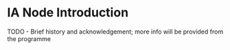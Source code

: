 # IA Node Introduction

TODO - Brief history and acknowledgement; more info will be provided from the programme

